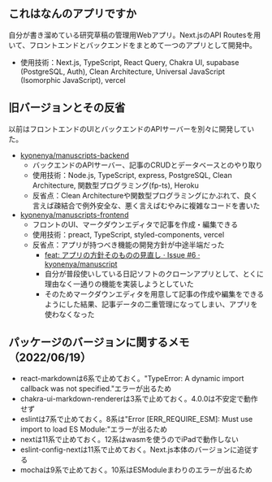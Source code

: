 ## これはなんのアプリですか

自分が書き溜めている研究草稿の管理用Webアプリ。Next.jsのAPI Routesを用いて、フロントエンドとバックエンドをまとめて一つのアプリとして開発中。

- 使用技術：Next.js, TypeScript, React Query, Chakra UI, supabase (PostgreSQL, Auth), Clean Architecture, Universal JavaScript (Isomorphic JavaScript), vercel

## 旧バージョンとその反省

以前はフロントエンドのUIとバックエンドのAPIサーバーを別々に開発していた。

- [kyonenya/manuscripts-backend](https://github.com/kyonenya/manuscripts-backend)
  - バックエンドのAPIサーバー、記事のCRUDとデータベースとのやり取り
  - 使用技術：Node.js, TypeScript, express, PostgreSQL, Clean Architecture, 関数型プログラミング(fp-ts), Heroku
  - 反省点：Clean Architectureや関数型プログラミングにかぶれて、良く言えば疎結合で例外安全な、悪く言えばむやみに複雑なコードを書いた
- [kyonenya/manuscripts-frontend](https://github.com/kyonenya/manuscripts-frontend)
  - フロントのUI、マークダウンエディタで記事を作成・編集できる
  - 使用技術：preact, TypeScript, styled-components, vercel
  - 反省点：アプリが持つべき機能の開発方針が中途半端だった
    - [feat: アプリの方針そのものの見直し · Issue #6 · kyonenya/manuscript](https://github.com/kyonenya/manuscript/issues/6)
    - 自分が普段使いしている日記ソフトのクローンアプリとして、とくに理由なく一通りの機能を実装しようとしていた
    - そのためマークダウンエディタを用意して記事の作成や編集をできるようにした結果、記事データの二重管理になってしまい、アプリを使わなくなった

## パッケージのバージョンに関するメモ（2022/06/19）

- react-markdownは6系で止めておく。"TypeError: A dynamic import callback was not specified."エラーが出るため
- chakra-ui-markdown-rendererは3系で止めておく。4.0.0は不安定で動作せず
- eslintは7系で止めておく。8系は"Error [ERR_REQUIRE_ESM]: Must use import to load ES Module:"エラーが出るため
- nextは11系で止めておく。12系はwasmを使うのでiPadで動作しない
- eslint-config-nextは11系で止めておく。Next.js本体のバージョンに追従する
- mochaは9系で止めておく。10系はESModuleまわりのエラーが出るため
